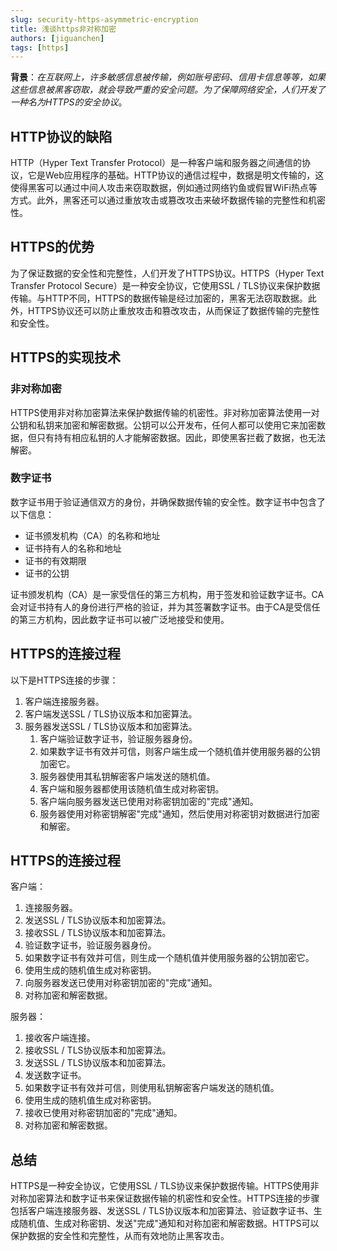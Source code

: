 ```yaml
---
slug: security-https-asymmetric-encryption
title: 浅谈https非对称加密
authors: [jiguanchen]
tags: [https]
---
```


**背景**：*在互联网上，许多敏感信息被传输，例如账号密码、信用卡信息等等，如果这些信息被黑客窃取，就会导致严重的安全问题。为了保障网络安全，人们开发了一种名为HTTPS的安全协议*。<!--more-->

## HTTP协议的缺陷

HTTP（Hyper Text Transfer Protocol）是一种客户端和服务器之间通信的协议，它是Web应用程序的基础。HTTP协议的通信过程中，数据是明文传输的，这使得黑客可以通过中间人攻击来窃取数据，例如通过网络钓鱼或假冒WiFi热点等方式。此外，黑客还可以通过重放攻击或篡改攻击来破坏数据传输的完整性和机密性。

## HTTPS的优势

为了保证数据的安全性和完整性，人们开发了HTTPS协议。HTTPS（Hyper Text Transfer Protocol Secure）是一种安全协议，它使用SSL / TLS协议来保护数据传输。与HTTP不同，HTTPS的数据传输是经过加密的，黑客无法窃取数据。此外，HTTPS协议还可以防止重放攻击和篡改攻击，从而保证了数据传输的完整性和安全性。

## HTTPS的实现技术

### 非对称加密

HTTPS使用非对称加密算法来保护数据传输的机密性。非对称加密算法使用一对公钥和私钥来加密和解密数据。公钥可以公开发布，任何人都可以使用它来加密数据，但只有持有相应私钥的人才能解密数据。因此，即使黑客拦截了数据，也无法解密。

### 数字证书

数字证书用于验证通信双方的身份，并确保数据传输的安全性。数字证书中包含了以下信息：

-   证书颁发机构（CA）的名称和地址
-   证书持有人的名称和地址
-   证书的有效期限
-   证书的公钥

证书颁发机构（CA）是一家受信任的第三方机构，用于签发和验证数字证书。CA会对证书持有人的身份进行严格的验证，并为其签署数字证书。由于CA是受信任的第三方机构，因此数字证书可以被广泛地接受和使用。

## HTTPS的连接过程

以下是HTTPS连接的步骤：

1.  客户端连接服务器。
2.  客户端发送SSL / TLS协议版本和加密算法。
3.  服务器发送SSL / TLS协议版本和加密算法。
    1.  客户端验证数字证书，验证服务器身份。
    2.  如果数字证书有效并可信，则客户端生成一个随机值并使用服务器的公钥加密它。
    3.  服务器使用其私钥解密客户端发送的随机值。
    4.  客户端和服务器都使用该随机值生成对称密钥。
    5.  客户端向服务器发送已使用对称密钥加密的"完成"通知。
    6.  服务器使用对称密钥解密"完成"通知，然后使用对称密钥对数据进行加密和解密。

## HTTPS的连接过程

客户端：

1.  连接服务器。
2.  发送SSL / TLS协议版本和加密算法。
3.  接收SSL / TLS协议版本和加密算法。
4.  验证数字证书，验证服务器身份。
5.  如果数字证书有效并可信，则生成一个随机值并使用服务器的公钥加密它。
6.  使用生成的随机值生成对称密钥。
7.  向服务器发送已使用对称密钥加密的"完成"通知。
8.  对称加密和解密数据。

服务器：

1.  接收客户端连接。
2.  接收SSL / TLS协议版本和加密算法。
3.  发送SSL / TLS协议版本和加密算法。
4.  发送数字证书。
5.  如果数字证书有效并可信，则使用私钥解密客户端发送的随机值。
6.  使用生成的随机值生成对称密钥。
7.  接收已使用对称密钥加密的"完成"通知。
8.  对称加密和解密数据。

## 总结

HTTPS是一种安全协议，它使用SSL / TLS协议来保护数据传输。HTTPS使用非对称加密算法和数字证书来保证数据传输的机密性和安全性。HTTPS连接的步骤包括客户端连接服务器、发送SSL / TLS协议版本和加密算法、验证数字证书、生成随机值、生成对称密钥、发送"完成"通知和对称加密和解密数据。HTTPS可以保护数据的安全性和完整性，从而有效地防止黑客攻击。
